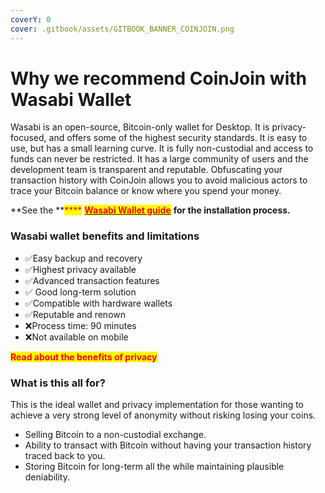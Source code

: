 ```yaml
---
coverY: 0
cover: .gitbook/assets/GITBOOK_BANNER_COINJOIN.png
---
```


# Why we recommend CoinJoin with Wasabi Wallet

Wasabi is an open-source, Bitcoin-only wallet for Desktop. It is privacy-focused, and offers some of the highest security standards. It is easy to use, but has a small learning curve. It is fully non-custodial and access to funds can never be restricted. It has a large community of users and the development team is transparent and reputable. Obfuscating your transaction history with CoinJoin allows you to avoid malicious actors to trace your Bitcoin balance or know where you spend your money.

**See the **<mark style="color:red;">****</mark> [<mark style="color:red;">**Wasabi Wallet guide**</mark>](https://app.gitbook.com/o/vkgJ5Qo6ByYsQmJoONIK/s/PdwveKS34LFQnTOWXGHS/) **for the installation process.**

### Wasabi wallet benefits and limitations

* ✅Easy backup and recovery
* ✅Highest privacy available
* ✅Advanced transaction features
* ✅ Good long-term solution
* ✅Compatible with hardware wallets
* ✅Reputable and renown
* ❌Process time: 90 minutes
* ❌Not available on mobile

<mark style="color:red;">**Read about the benefits of privacy**</mark>

### **What is this all for?**

This is the ideal wallet and privacy implementation for those wanting to achieve a very strong level of anonymity without risking losing your coins.

* Selling Bitcoin to a non-custodial exchange.
* Ability to transact with Bitcoin without having your transaction history traced back to you.
* Storing Bitcoin for long-term all the while maintaining plausible deniability.
